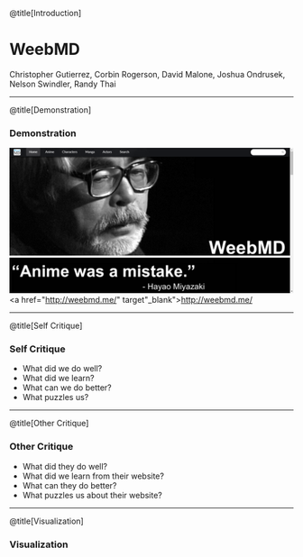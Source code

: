 @title[Introduction]

# **WeebMD**
Christopher Gutierrez, Corbin Rogerson, David Malone, Joshua Ondrusek, Nelson Swindler, Randy Thai

---

@title[Demonstration]

### Demonstration
![WeebMD](./pitchassets/weebmd.png)
<a href="http://weebmd.me/" target"_blank">http://weebmd.me/</a>

---

@title[Self Critique]

### Self Critique
* What did we do well?
* What did we learn?
* What can we do better?
* What puzzles us?

---

@title[Other Critique]

### Other Critique
* What did they do well?
* What did we learn from their website?
* What can they do better?
* What puzzles us about their website?

---

@title[Visualization]

### Visualization

